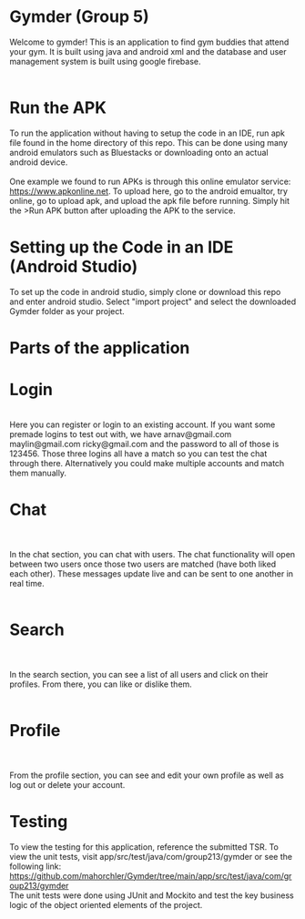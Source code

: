 # Gymder (Group 5)
Welcome to gymder! This is an application to find gym buddies that attend your gym. It is built using java and android xml and the database and user management system is built using google firebase. <br><br>

# Run the APK
To run the application without having to setup the code in an IDE, run apk file found in the home directory of this repo. This can be done using many android emulators such as Bluestacks or downloading onto an actual android device.
<br><br>
One example we found to run APKs is through this online emulator service: https://www.apkonline.net. To upload here, go to the android emualtor, try online, go to upload apk, and upload the apk file before running. Simply hit the >Run APK button after uploading the APK to the service. 

# Setting up the Code in an IDE (Android Studio)
To set up the code in android studio, simply clone or download this repo and enter android studio. Select "import project" and select the downloaded Gymder folder as your project.

# Parts of the application
<h1>Login</h1>
<br>Here you can register or login to an existing account. If you want some premade logins to test out with, we have arnav@gmail.com maylin@gmail.com ricky@gmail.com and the password to all of those is 123456. Those three logins all have a match so you can test the chat through there. Alternatively you could make multiple accounts and match them manually. 
<br> <h1>Chat</h1><br><br>
In the chat section, you can chat with users. The chat functionality will open between two users once those two users are matched (have both liked each other). These messages update live and can be sent to one another in real time.
<br><br>
<h1>Search</h1><br><br>
In the search section, you can see a list of all users and click on their profiles. From there, you can like or dislike them.
<br><br>
<h1>Profile</h1><br><br>
From the profile section, you can see and edit your own profile as well as log out or delete your account. 

# Testing
To view the testing for this application, reference the submitted TSR. To view the unit tests, visit app/src/test/java/com/group213/gymder or see the following link: https://github.com/mahorchler/Gymder/tree/main/app/src/test/java/com/group213/gymder <br>
The unit tests were done using JUnit and Mockito and test the key business logic of the object oriented elements of the project.
